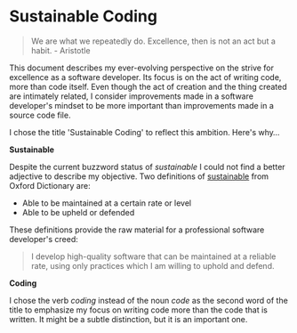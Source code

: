 # Sustainable Coding

> We are what we repeatedly do. Excellence, then is not an act but a habit. - Aristotle

This document describes my ever-evolving perspective on the strive for excellence as a software developer. Its focus is on the act of writing code, more than code itself. Even though the act of creation and the thing created are intimately related, I consider improvements made in a software developer's mindset to be more important than improvements made in a source code file.

I chose the title 'Sustainable Coding' to reflect this ambition. Here's why…

**Sustainable**

Despite the current buzzword status of *sustainable* I could not find a better adjective to describe my objective. Two definitions of [sustainable](http://www.oxforddictionaries.com/us/definition/american_english/sustainable) from Oxford Dictionary are:
- Able to be maintained at a certain rate or level
- Able to be upheld or defended

These definitions provide the raw material for a professional software developer's creed: 

> I develop high-quality software that can be maintained at a reliable rate, using only practices which I am willing to uphold and defend.

**Coding**

I chose the verb *coding* instead of the noun *code* as the second word of the title to emphasize my focus on writing code more than the code that is written. It might be a subtle distinction, but it is an important one.
